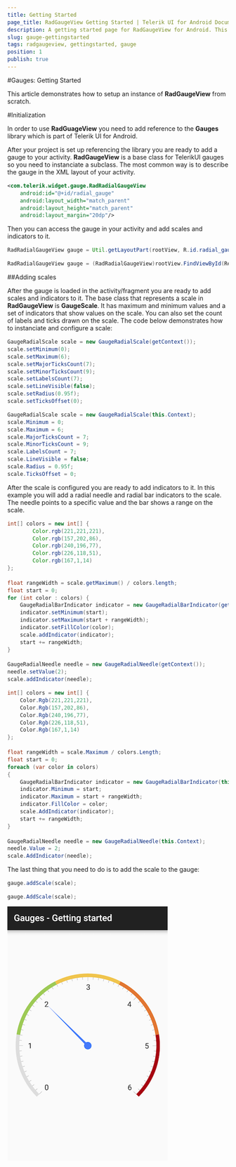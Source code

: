 ```yaml
---
title: Getting Started
page_title: RadGaugeView Getting Started | Telerik UI for Android Documentation
description: A getting started page for RadGaugeView for Android. This article explains what are the steps to create a RadGaugeView instance from scratch.
slug: gauge-gettingstarted
tags: radgaugeview, gettingstarted, gauge
position: 1
publish: true
---
```


#Gauges: Getting Started

This article demonstrates how to setup an instance of **RadGaugeView** from scratch.

#Initialization

In order to use **RadGuageView** you need to add reference to the **Gauges** library which is part of Telerik UI for Android.

After your project is set up referencing the library you are ready to add a gauge to your activity. **RadGaugeView** is a base class for TelerikUI gauges so you need to instanciate a subclass. The most common way is to describe the gauge in the XML layout of your activity.

```XML
<com.telerik.widget.gauge.RadRadialGaugeView
    android:id="@+id/radial_gauge"
    android:layout_width="match_parent"
    android:layout_height="match_parent"
    android:layout_margin="20dp"/>
```

Then you can access the gauge in your activity and add scales and indicators to it.

```Java
RadRadialGaugeView gauge = Util.getLayoutPart(rootView, R.id.radial_gauge, RadRadialGaugeView.class);
```
```C#
RadRadialGaugeView gauge = (RadRadialGaugeView)rootView.FindViewById(Resource.Id.radial_gauge);
```

##Adding scales

After the gauge is loaded in the activity/fragment you are ready to add scales and indicators to it. The base class that represents a scale in **RadGaugeView** is **GaugeScale**. It has maximum and minimum values and a set of indicators that show values on the scale. You can also set the count of labels and ticks drawn on the scale. The code below demonstrates how to instanciate and configure a scale:

```Java
GaugeRadialScale scale = new GaugeRadialScale(getContext());
scale.setMinimum(0);
scale.setMaximum(6);
scale.setMajorTicksCount(7);
scale.setMinorTicksCount(9);
scale.setLabelsCount(7);
scale.setLineVisible(false);
scale.setRadius(0.95f);
scale.setTicksOffset(0);
```
```C#
GaugeRadialScale scale = new GaugeRadialScale(this.Context);
scale.Minimum = 0;
scale.Maximum = 6;
scale.MajorTicksCount = 7;
scale.MinorTicksCount = 9;
scale.LabelsCount = 7;
scale.LineVisible = false;
scale.Radius = 0.95f;
scale.TicksOffset = 0;
```

After the scale is configured you are ready to add indicators to it. In this example you will add a radial needle and radial bar indicators to the scale. The needle points to a specific value and the bar shows a range on the scale.

```Java
int[] colors = new int[] {
        Color.rgb(221,221,221),
        Color.rgb(157,202,86),
        Color.rgb(240,196,77),
        Color.rgb(226,118,51),
        Color.rgb(167,1,14)
};

float rangeWidth = scale.getMaximum() / colors.length;
float start = 0;
for (int color : colors) {
    GaugeRadialBarIndicator indicator = new GaugeRadialBarIndicator(getContext());
    indicator.setMinimum(start);
    indicator.setMaximum(start + rangeWidth);
    indicator.setFillColor(color);
    scale.addIndicator(indicator);
    start += rangeWidth;
}

GaugeRadialNeedle needle = new GaugeRadialNeedle(getContext());
needle.setValue(2);
scale.addIndicator(needle);
```
```C#
int[] colors = new int[] {
    Color.Rgb(221,221,221),
    Color.Rgb(157,202,86),
    Color.Rgb(240,196,77),
    Color.Rgb(226,118,51),
    Color.Rgb(167,1,14)
};

float rangeWidth = scale.Maximum / colors.Length;
float start = 0;
foreach (var color in colors)
{
    GaugeRadialBarIndicator indicator = new GaugeRadialBarIndicator(this.Context);
    indicator.Minimum = start;
    indicator.Maximum = start + rangeWidth;
    indicator.FillColor = color;
    scale.AddIndicator(indicator);
    start += rangeWidth;
}

GaugeRadialNeedle needle = new GaugeRadialNeedle(this.Context);
needle.Value = 2;
scale.AddIndicator(needle);
```

The last thing that you need to do is to add the scale to the gauge:

```Java
gauge.addScale(scale);
```
```C#
gauge.AddScale(scale);
```

![TelerikUI-Gauges-GettingStarted](images/gauges-getting-started.png "This is how the gauge should look like.")